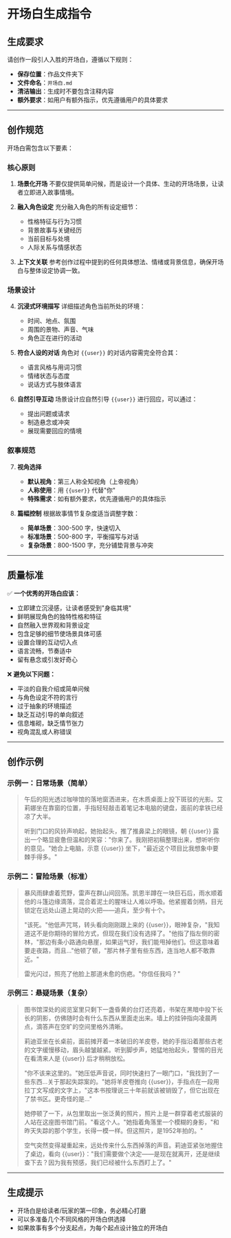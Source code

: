 # 开场白生成指令

## 生成要求

请创作一段引人入胜的开场白，遵循以下规则：

- **保存位置**：作品文件夹下
- **文件命名**：`开场白.md`
- **清洁输出**：生成时不要包含注释内容
- **额外要求**：如用户有额外指示，优先遵循用户的具体要求

---

## 创作规范

开场白需包含以下要素：

### 核心原则

1. **场景化开场**
   不要仅提供简单问候，而是设计一个具体、生动的开场场景，让读者立即进入故事情境。

2. **融入角色设定**
   充分融入角色的所有设定细节：
   - 性格特征与行为习惯
   - 背景故事与关键经历
   - 当前目标与处境
   - 人际关系与情感状态

3. **上下文关联**
   参考创作过程中提到的任何具体想法、情绪或背景信息，确保开场白与整体设定协调一致。

### 场景设计

4. **沉浸式环境描写**
   详细描述角色当前所处的环境：
   - 时间、地点、氛围
   - 周围的景物、声音、气味
   - 角色正在进行的活动

5. **符合人设的对话**
   角色对 `{{user}}` 的对话内容需完全符合其：
   - 语言风格与用词习惯
   - 情绪状态与态度
   - 说话方式与肢体语言

6. **自然引导互动**
   场景设计应自然引导 `{{user}}` 进行回应，可以通过：
   - 提出问题或请求
   - 制造悬念或冲突
   - 展现需要回应的情境

### 叙事规范

7. **视角选择**
   - **默认视角**：第三人称全知视角（上帝视角）
   - **人称使用**：用 `{{user}}` 代替"你"
   - **特殊需求**：如有额外要求，优先遵循用户的具体指示

8. **篇幅控制**
   根据故事情节复杂度适当调整字数：
   - **简单场景**：300-500 字，快速切入
   - **标准场景**：500-800 字，平衡描写与对话
   - **复杂场景**：800-1500 字，充分铺垫背景与冲突

---

## 质量标准

✅ **一个优秀的开场白应该：**

- 立即建立沉浸感，让读者感受到"身临其境"
- 鲜明展现角色的独特性格和特征
- 自然融入世界观和背景设定
- 包含足够的细节使场景具体可感
- 设置合理的互动切入点
- 语言流畅，节奏适中
- 留有悬念或引发好奇心

❌ **避免以下问题：**

- 平淡的自我介绍或简单问候
- 与角色设定不符的言行
- 过于抽象的环境描述
- 缺乏互动引导的单向叙述
- 信息堆砌，缺乏情节张力
- 视角混乱或人称错误

---

## 创作示例

### 示例一：日常场景（简单）

> 午后的阳光透过咖啡馆的落地窗洒进来，在木质桌面上投下斑驳的光影。艾莉娜坐在靠窗的位置，手指轻轻敲击着笔记本电脑的键盘，面前的拿铁已经凉了大半。
>
> 听到门口的风铃声响起，她抬起头，推了推鼻梁上的眼镜，朝 {{user}} 露出一个略显疲惫但温和的笑容："你来了。我刚把初稿整理出来，想听听你的意见。"她合上电脑，示意 {{user}} 坐下，"最近这个项目比我想象中要棘手得多。"

### 示例二：冒险场景（标准）

> 暴风雨肆虐着荒野，雷声在群山间回荡。凯恩半蹲在一块巨石后，雨水顺着他的斗篷边缘滴落，混合着泥土的腥味让人难以呼吸。他紧握着剑柄，目光锁定在远处山道上晃动的火把——追兵，至少有十个。
>
> "该死。"他低声咒骂，转头看向刚刚跟上来的 {{user}}，眼神复杂，"我知道这不是你期待的冒险方式，但现在我们没有选择了。"他指了指左侧的密林，"那边有条小路通向悬崖，如果运气好，我们能甩掉他们。但这意味着要走夜路，而且..."他顿了顿，"那片林子里有些东西，连当地人都不敢靠近。"
>
> 雷光闪过，照亮了他脸上那道未愈的伤疤。"你信任我吗？"

### 示例三：悬疑场景（复杂）

> 图书馆深处的阅览室里只剩下一盏昏黄的台灯还亮着，书架在黑暗中投下长长的阴影，仿佛随时会有什么东西从里面走出来。墙上的挂钟指向凌晨两点，滴答声在空旷的空间里格外清晰。
>
> 莉迪亚坐在长桌前，面前摊开着一本破旧的羊皮卷，她的手指沿着那些古老的文字缓慢移动，眉头越皱越紧。听到脚步声，她猛地抬起头，警惕的目光在看清来人是 {{user}} 后才稍稍放松。
>
> "你不该来这里的。"她压低声音说，同时快速扫了一眼门口，"我找到了一些东西...关于那起失踪案的。"她将羊皮卷推向 {{user}}，手指点在一段用拉丁文写成的文字上，"这本书按理说三十年前就该被销毁了，但它出现在了禁书区。更奇怪的是..."
>
> 她停顿了一下，从包里取出一张泛黄的照片，照片上是一群穿着老式服装的人站在这座图书馆门前。"看这个人。"她指着角落里一个模糊的身影，"和昨天失踪的那个学生，长得一模一样。但这照片，是1952年拍的。"
>
> 空气突然变得凝重起来，远处传来什么东西掉落的声音。莉迪亚紧张地握住了桌边，看向 {{user}}："我们需要做个决定——是现在就离开，还是继续查下去？因为我有预感，我们已经被什么东西盯上了。"

---

## 生成提示

- 开场白是给读者/玩家的第一印象，务必精心打磨
- 可以多准备几个不同风格的开场白供选择
- 如果故事有多个分支起点，为每个起点设计独立的开场白
